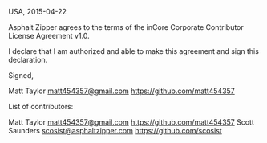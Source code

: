 USA, 2015-04-22

Asphalt Zipper agrees to the terms of the inCore Corporate Contributor License
Agreement v1.0.

I declare that I am authorized and able to make this agreement and sign this
declaration.

Signed,

Matt Taylor matt454357@gmail.com https://github.com/matt454357

List of contributors:

Matt Taylor matt454357@gmail.com https://github.com/matt454357
Scott Saunders scosist@asphaltzipper.com https://github.com/scosist
